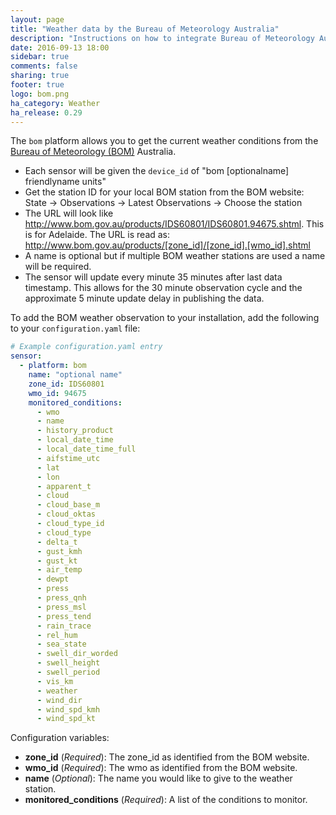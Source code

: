```yaml
---
layout: page
title: "Weather data by the Bureau of Meteorology Australia"
description: "Instructions on how to integrate Bureau of Meteorology Australia weather conditions into Home Assistant."
date: 2016-09-13 18:00
sidebar: true
comments: false
sharing: true
footer: true
logo: bom.png
ha_category: Weather
ha_release: 0.29
---
```


The `bom` platform allows you to get the current weather conditions from the [Bureau of Meteorology (BOM)](http://www.bom.gov.au/) Australia.

- Each sensor will be given the `device_id` of "bom [optionalname] friendlyname units"
- Get the station ID for your local BOM station from the BOM website: State -> Observations -> Latest Observations -> Choose the station
- The URL will look like http://www.bom.gov.au/products/IDS60801/IDS60801.94675.shtml. This is for Adelaide. The URL is read as: http://www.bom.gov.au/products/[zone_id]/[zone_id].[wmo_id].shtml
- A name is optional but if multiple BOM weather stations are used a name will be required.
- The sensor will update every minute 35 minutes after last data timestamp. This allows for the 30 minute observation cycle and the approximate 5 minute update delay in publishing the data.

To add the BOM weather observation to your installation, add the following to your `configuration.yaml` file:

```yaml
# Example configuration.yaml entry
sensor:
  - platform: bom
    name: "optional name"
    zone_id: IDS60801
    wmo_id: 94675
    monitored_conditions:
      - wmo
      - name
      - history_product
      - local_date_time
      - local_date_time_full
      - aifstime_utc
      - lat
      - lon
      - apparent_t
      - cloud
      - cloud_base_m
      - cloud_oktas
      - cloud_type_id
      - cloud_type
      - delta_t
      - gust_kmh
      - gust_kt
      - air_temp
      - dewpt
      - press
      - press_qnh
      - press_msl
      - press_tend
      - rain_trace
      - rel_hum
      - sea_state
      - swell_dir_worded
      - swell_height
      - swell_period
      - vis_km
      - weather
      - wind_dir
      - wind_spd_kmh
      - wind_spd_kt
```

Configuration variables:

- **zone_id** (*Required*): The zone_id as identified from the BOM website.
- **wmo_id** (*Required*): The wmo as identified from the BOM website.
- **name** (*Optional*): The name you would like to give to the weather station.
- **monitored_conditions** (*Required*): A list of the conditions to monitor.
